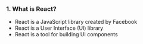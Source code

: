 ### 1. What is React?

- React is a JavaScript library created by Facebook
- React is a User Interface (UI) library
- React is a tool for building UI components

